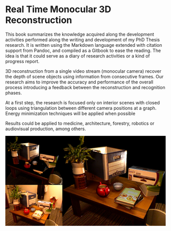 # Real Time Monocular 3D Reconstruction

This book summarizes the knowledge acquired along the development activities performed along the writing and development of my PhD Thesis research. It is written using the Markdown language extended with citation support from Pandoc, and compiled as a Gitbook to ease the reading. The idea is that it could serve as a diary of research activities or a kind of progress report.

3D reconstruction from a single video stream (monocular camera) recover the depth of scene objects using information from consecutive frames. Our research aims to improve the accuracy and performance of the overall process introducing a feedback between the reconstruction and recognition phases.

At a first step, the research is focused only on interior scenes with closed loops using triangulation between different camera positions at a graph. Energy minimization techniques will be applied when possible

Results could be applied to medicine, architecture, forestry, robotics or audiovisual production, among others.

![kinectrgb](figures/kinect-fusion.jpg "Output from 3D reconstruction performed by Kinect Fusion")
